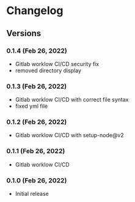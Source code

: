 # Changelog

## Versions

### 0.1.4 (Feb 26, 2022)

- Gitlab worklow CI/CD security fix
- removed directory display

### 0.1.3 (Feb 26, 2022)

- Gitlab worklow CI/CD with correct file syntax
- fixed yml file

### 0.1.2 (Feb 26, 2022)

- Gitlab worklow CI/CD with setup-node@v2

### 0.1.1 (Feb 26, 2022)

- Gitlab worklow CI/CD

### 0.1.0 (Feb 26, 2022)

- Initial release
